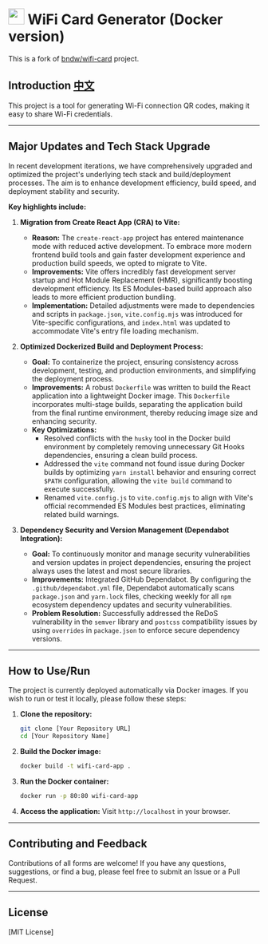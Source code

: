 # <img width="32px" src="./public/images/wifi.png"> WiFi Card Generator (Docker version)


This is a fork of [bndw/wifi-card](https://github.com/bndw/wifi-card) project.


## Introduction [中文](https://github.com/Jackie264/wificard-docker/blob/master/README_CN.md)
This project is a tool for generating Wi-Fi connection QR codes, making it easy to share Wi-Fi credentials.

---

## **Major Updates and Tech Stack Upgrade**

In recent development iterations, we have comprehensively upgraded and optimized the project's underlying tech stack and build/deployment processes. The aim is to enhance development efficiency, build speed, and deployment stability and security.

**Key highlights include:**

1.  **Migration from Create React App (CRA) to Vite:**
    * **Reason:** The `create-react-app` project has entered maintenance mode with reduced active development. To embrace more modern frontend build tools and gain faster development experience and production build speeds, we opted to migrate to Vite.
    * **Improvements:** Vite offers incredibly fast development server startup and Hot Module Replacement (HMR), significantly boosting development efficiency. Its ES Modules-based build approach also leads to more efficient production bundling.
    * **Implementation:** Detailed adjustments were made to dependencies and scripts in `package.json`, `vite.config.mjs` was introduced for Vite-specific configurations, and `index.html` was updated to accommodate Vite's entry file loading mechanism.

2.  **Optimized Dockerized Build and Deployment Process:**
    * **Goal:** To containerize the project, ensuring consistency across development, testing, and production environments, and simplifying the deployment process.
    * **Improvements:** A robust `Dockerfile` was written to build the React application into a lightweight Docker image. This `Dockerfile` incorporates multi-stage builds, separating the application build from the final runtime environment, thereby reducing image size and enhancing security.
    * **Key Optimizations:**
        * Resolved conflicts with the `husky` tool in the Docker build environment by completely removing unnecessary Git Hooks dependencies, ensuring a clean build process.
        * Addressed the `vite` command not found issue during Docker builds by optimizing `yarn install` behavior and ensuring correct `$PATH` configuration, allowing the `vite build` command to execute successfully.
        * Renamed `vite.config.js` to `vite.config.mjs` to align with Vite's official recommended ES Modules best practices, eliminating related build warnings.

3.  **Dependency Security and Version Management (Dependabot Integration):**
    * **Goal:** To continuously monitor and manage security vulnerabilities and version updates in project dependencies, ensuring the project always uses the latest and most secure libraries.
    * **Improvements:** Integrated GitHub Dependabot. By configuring the `.github/dependabot.yml` file, Dependabot automatically scans `package.json` and `yarn.lock` files, checking weekly for all `npm` ecosystem dependency updates and security vulnerabilities.
    * **Problem Resolution:** Successfully addressed the ReDoS vulnerability in the `semver` library and `postcss` compatibility issues by using `overrides` in `package.json` to enforce secure dependency versions.

---

## **How to Use/Run**

The project is currently deployed automatically via Docker images. If you wish to run or test it locally, please follow these steps:

1.  **Clone the repository:**
    ```bash
    git clone [Your Repository URL]
    cd [Your Repository Name]
    ```
2.  **Build the Docker image:**
    ```bash
    docker build -t wifi-card-app .
    ```
3.  **Run the Docker container:**
    ```bash
    docker run -p 80:80 wifi-card-app
    ```
4.  **Access the application:** Visit `http://localhost` in your browser.

---

## **Contributing and Feedback**

Contributions of all forms are welcome! If you have any questions, suggestions, or find a bug, please feel free to submit an Issue or a Pull Request.

---

## **License**

[MIT License]
